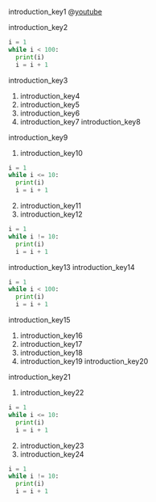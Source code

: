 introduction_key1
@[youtube](jsUN0NV5RfQ)

introduction_key2


```python
i = 1
while i < 100:
  print(i)
  i = i + 1
```
introduction_key3


1. introduction_key4
2. introduction_key5
3. introduction_key6
4. introduction_key7
introduction_key8


introduction_key9
1. introduction_key10
```python
i = 1
while i <= 10:
  print(i)
  i = i + 1
```
2. introduction_key11
3. introduction_key12
```python
i = 1
while i != 10:
  print(i)
  i = i + 1
```
introduction_key13
introduction_key14
```python
i = 1
while i < 100:
  print(i)
  i = i + 1
```
introduction_key15


1. introduction_key16
2. introduction_key17
3. introduction_key18
4. introduction_key19
introduction_key20


introduction_key21
1. introduction_key22
```python
i = 1
while i <= 10:
  print(i)
  i = i + 1
```
2. introduction_key23
3. introduction_key24
```python
i = 1
while i != 10:
  print(i)
  i = i + 1
```